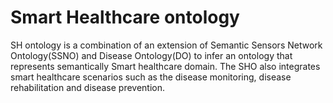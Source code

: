 # Smart Healthcare ontology 

SH ontology is a combination of an extension of Semantic Sensors Network Ontology(SSNO) and Disease Ontology(DO) to infer an ontology that represents semantically Smart healthcare domain. The SHO also integrates smart healthcare scenarios such as the disease monitoring, disease rehabilitation and disease prevention.

